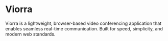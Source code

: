 # Viorra
Viorra is a lightweight, browser-based video conferencing application that enables seamless real-time communication. Built for speed, simplicity, and modern web standards.
